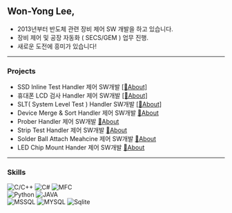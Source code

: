 ## Won-Yong Lee,
* 2013년부터 반도체 관련 장비 제어 SW 개발을 하고 있습니다.
* 장비 제어 및 공장 자동화 ( SECS/GEM ) 업무 진행.
* 새로운 도전에 흥미가 있습니다!

---

### Projects  
- SSD Inline Test Handler 제어 SW개발 [[🔗About]]()  
- 휴대폰 LCD 검사 Handler 제어 SW개발 [[🔗About]]()
- SLT( System Level Test ) Handler SW개발 [[🔗About]]()  
- Device Merge & Sort Handler 제어 SW개발 [🔗About]()  
- Prober Handler 제어 SW개발 [🔗About]()  
- Strip Test Handler 제어 SW개발 [🔗About]()  
- Solder Ball Attach Meahcine 제어 SW개발 [🔗About]()  
- LED Chip Mount Hander 제어 SW개발 [🔗About]()  

---

### Skills  
![C/C++](https://img.shields.io/badge/C++-brown.svg?style=flat&logo=cplusplus&logoColor=white)
![C#](https://img.shields.io/badge/CSharp-brown.svg?style=flat&logo=csharp&logoColor=white)
![MFC](https://img.shields.io/badge/MFC-darkgreen.svg?style=flat&logo=mfc&logoColor=white)  
![Python](https://img.shields.io/badge/Python-orange.svg?style=flat&logo=python&logoColor=white)
![JAVA](https://img.shields.io/badge/Java-orange.svg?style=flat&logo=openjdk&logoColor=white)  
![MSSQL](https://img.shields.io/badge/MSSQL-blue.svg?style=flat&logo=mssql&logoColor=white)
![MYSQL](https://img.shields.io/badge/MYSQL-blue.svg?style=flat&logo=mysql&logoColor=white)
![Sqlite](https://img.shields.io/badge/Sqlite-blue.svg?style=flat&logo=sqlite&logoColor=white)
